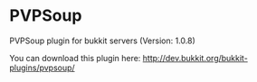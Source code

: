 # PVPSoup
PVPSoup plugin for bukkit servers (Version: 1.0.8)

You can download this plugin here:
http://dev.bukkit.org/bukkit-plugins/pvpsoup/

